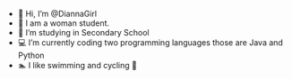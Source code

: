 - 👋 Hi, I’m @DiannaGirl
- 👩 I am a woman student.
- 🏫 I’m studying in Secondary School
- 💻 I’m currently coding two programming languages those are Java and Python
- 🏊 I like swimming and cycling 🚴


